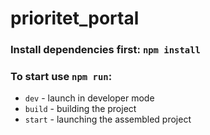 # prioritet_portal

### Install dependencies first: `npm install`

### To start use `npm run`:
- `dev` - launch in developer mode
- `build` - building the project
- `start` - launching the assembled project
